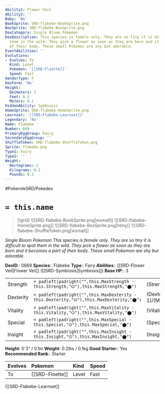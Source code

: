 ```yaml
---
Ability1: Flower Veil
Ability2: ''
Baby: 'No'
BookSprite: SRD-flabebe-BookSprite.png
BoxSprite: SRD-flabebe-BoxSprite.png
DexCategory: Single Bloom Pokemon
DexDescription: This species is female only. They are so tiny it is difficult to spot
  them in the wild. They pick a flower as soon as they are born and it becomes a part
  of their body. These small Pokemon are shy but adorable.
EventAbilities: ''
Evolutions:
- Evolves: To
  Kind: Level
  Pokemon: '[[SRD-Floette]]'
  Speed: Fast
GenderType: F
HasForm: 'No'
Height:
  Deimeters: 1
  Feet: 0.3
  Meters: 0.1
HiddenAbility: Symbiosis
HomeSprite: SRD-flabebe-HomeSprite.png
Learnset: '[[SRD-Flabebe-Learnset]]'
Legendary: 'No'
Name: Flabebe
Number: 669
PrimaryEggGroup: Fairy
SecondaryEggGroup: ''
ShuffleToken: SRD-flabebe-ShuffleToken.png
Sprite: flabebe.png
Type1: Fairy
Type2: ''
Weight:
  Hectograms: 1
  Kilograms: 0.1
  Pounds: 0.2
---
```


#PokeroleSRD/Pokedex

# `= this.name`

> [!grid]
> ![[SRD-flabebe-BookSprite.png|wsmall]]
> ![[SRD-flabebe-HomeSprite.png]]
> ![[SRD-flabebe-BoxSprite.png|htiny]]
> ![[SRD-flabebe-ShuffleToken.png|wsmall]]


*Single Bloom Pokemon*
*This species is female only. They are so tiny it is difficult to spot them in the wild. They pick a flower as soon as they are born and it becomes a part of their body. These small Pokemon are shy but adorable.*

**DexID**:: 0669
**Species**:: Flabebe
**Type**:: Fairy
**Abilities**:: [[SRD-Flower Veil|Flower Veil]] ([[SRD-Symbiosis|Symbiosis]])
**Base HP**:: 3

|           |                                                                                        |                                          |
| --------- | -------------------------------------------------------------------------------------- | ---------------------------------------- |
| Strength  | `= padleft(padright("",this.MaxStrength - this.Strength,"⭘"),this.MaxStrength,"⬤")`    | (Strength::1)/(MaxStrength::3)   |
| Dexterity | `= padleft(padright("",this.MaxDexterity - this.Dexterity,"⭘"),this.MaxDexterity,"⬤")` | (Dexterity:: 1)/(MaxDexterity::3) |
| Vitality  | `= padleft(padright("",this.MaxVitality - this.Vitality,"⭘"),this.MaxVitality,"⬤")`    | (Vitality::1)/(MaxVitality::3)   |
| Special   | `= padleft(padright("",this.MaxSpecial - this.Special,"⭘"),this.MaxSpecial,"⬤")`       | (Special::2)/(MaxSpecial::4)     |
| Insight   | `= padleft(padright("",this.MaxInsight - this.Insight,"⭘"),this.MaxInsight,"⬤")`       | (Insight::2)/(MaxInsight::5)     |

**Height**: 0'3" / 0.1m
**Weight**: 0.2lbs / 0.1kg
**Good Starter**:: Yes
**Recommended Rank**:: Starter

| Evolves   | Pokemon         | Kind   | Speed   |
|:----------|:----------------|:-------|:--------|
| To        | [[SRD-Floette]] | Level  | Fast    |

![[SRD-Flabebe-Learnset]]
